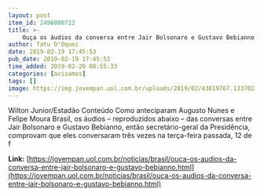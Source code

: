 ```yaml
---
layout: post
item_id: 2496880722
title: >-
    Ouça os áudios da conversa entre Jair Bolsonaro e Gustavo Bebianno
author: Tatu D'Oquei
date: 2019-02-19 17:45:53
pub_date: 2019-02-19 17:45:53
time_added: 2019-02-20 08:55:33
categories: [avisamos]
tags: []
image: https://img.jovempan.uol.com.br/uploads/2019/02/43819767.133702-1024x707.jpg
---
```


Wilton Junior/Estadão Conteúdo Como anteciparam Augusto Nunes e Felipe Moura Brasil, os áudios – reproduzidos abaixo – das conversas entre Jair Bolsonaro e Gustavo Bebianno, então secretário-geral da Presidência, comprovam que eles conversaram três vezes na terça-feira passada, 12 de f

**Link:** [https://jovempan.uol.com.br/noticias/brasil/ouca-os-audios-da-conversa-entre-jair-bolsonaro-e-gustavo-bebianno.html](https://jovempan.uol.com.br/noticias/brasil/ouca-os-audios-da-conversa-entre-jair-bolsonaro-e-gustavo-bebianno.html)

